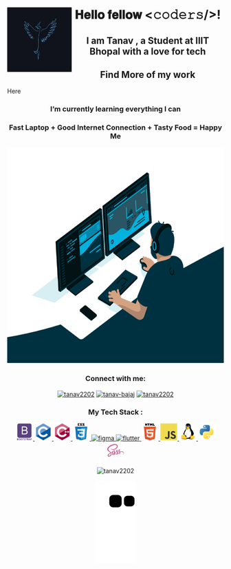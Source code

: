 <div>
  <img align="left" src="./Assets/TanavLogoDark.jpeg" alt="My Logo" width="150" height="150">

<h1 align="center">𝐇𝐞𝐥𝐥𝐨 𝐟𝐞𝐥𝐥𝐨𝐰 <𝚌𝚘𝚍𝚎𝚛𝚜/>! </h1>
 </div>
<h2 align="center">I am Tanav , a Student at IIIT Bhopal with a love for tech</h2>
<h2 align="center">Find More of my work </h2>  <a href"https://github.com/neos-20/BlogWebsite" target=_blank >Here</a>
<h3  align="center" >I’m currently learning everything I can </h3>
<h3 align="center"> Fast Laptop + Good Internet Connection + Tasty Food = Happy Me </h3>
<p align="center">
  <img src="./Assets/codinggif.gif" alt="coding gif" width="600" height="500"></center>
</p>

<h3 align="center">Connect with me:</h3>
<p align="center">
<a href="https://twitter.com/tanav2202" target="blank"><img align="center" src="https://raw.githubusercontent.com/rahuldkjain/github-profile-readme-generator/master/src/images/icons/Social/twitter.svg" alt="tanav2202" height="30" width="40" /></a>
<a href="https://linkedin.com/in/tanav-bajaj" target="blank"><img align="center" src="https://raw.githubusercontent.com/rahuldkjain/github-profile-readme-generator/master/src/images/icons/Social/linked-in-alt.svg" alt="tanav-bajaj" height="30" width="40" /></a>
<a href="https://instagram.com/tanav_2202_" target="blank"><img align="center" src="https://raw.githubusercontent.com/rahuldkjain/github-profile-readme-generator/master/src/images/icons/Social/instagram.svg" alt="tanav2202" height="30" width="40" /></a>
</p>

<h3 align="center">My Tech Stack :</h3>
<p align="center"> <a href="https://getbootstrap.com" target="_blank"> <img src="https://raw.githubusercontent.com/devicons/devicon/master/icons/bootstrap/bootstrap-plain-wordmark.svg" alt="bootstrap" width="40" height="40"/> </a> <a href="https://www.cprogramming.com/" target="_blank"> <img src="https://raw.githubusercontent.com/devicons/devicon/master/icons/c/c-original.svg" alt="c" width="40" height="40"/> </a> <a href="https://www.w3schools.com/cpp/" target="_blank"> <img src="https://raw.githubusercontent.com/devicons/devicon/master/icons/cplusplus/cplusplus-original.svg" alt="cplusplus" width="40" height="40"/> </a> <a href="https://www.w3schools.com/css/" target="_blank"> <img src="https://raw.githubusercontent.com/devicons/devicon/master/icons/css3/css3-original-wordmark.svg" alt="css3" width="40" height="40"/> </a> <a href="https://www.figma.com/" target="_blank"> <img src="https://www.vectorlogo.zone/logos/figma/figma-icon.svg" alt="figma" width="40" height="40"/> </a> <a href="https://flutter.dev" target="_blank"> <img src="https://www.vectorlogo.zone/logos/flutterio/flutterio-icon.svg" alt="flutter" width="40" height="40"/> </a> <a href="https://www.w3.org/html/" target="_blank"> <img src="https://raw.githubusercontent.com/devicons/devicon/master/icons/html5/html5-original-wordmark.svg" alt="html5" width="40" height="40"/> </a> <a href="https://developer.mozilla.org/en-US/docs/Web/JavaScript" target="_blank"> <img src="https://raw.githubusercontent.com/devicons/devicon/master/icons/javascript/javascript-original.svg" alt="javascript" width="40" height="40"/> </a> <a href="https://www.linux.org/" target="_blank"> <img src="https://raw.githubusercontent.com/devicons/devicon/master/icons/linux/linux-original.svg" alt="linux" width="40" height="40"/> </a> <a href="https://www.python.org" target="_blank"> <img src="https://raw.githubusercontent.com/devicons/devicon/master/icons/python/python-original.svg" alt="python" width="40" height="40"/> </a> <a href="https://sass-lang.com" target="_blank"> <img src="https://raw.githubusercontent.com/devicons/devicon/master/icons/sass/sass-original.svg" alt="sass" width="40" height="40"/> </a> </p>

<p align="center" ><img align="center" src="https://github-readme-stats.vercel.app/api/top-langs?username=tanav2202&show_icons=true&locale=en&layout=compact&theme=radical" alt="tanav2202" /></p>

<p align="center">
  <img src="https://github.com/tanav2202/tanav2202/blob/output/github-contribution-grid-snake.svg" alt="snake"></center>
</p>
